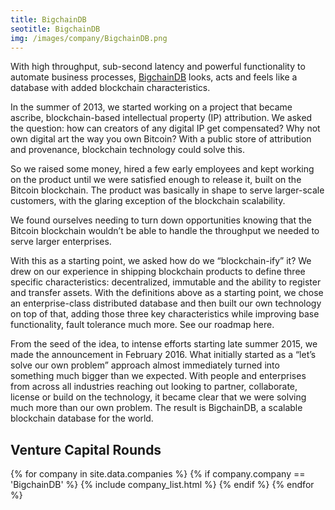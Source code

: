 ```yaml
---
title: BigchainDB
seotitle: BigchainDB 
img: /images/company/BigchainDB.png
---
```


With high throughput, sub-second latency and powerful functionality to automate business processes, <a href="https://www.bigchaindb.com/">BigchainDB</a> looks, acts and feels like a database with added blockchain characteristics.

In the summer of 2013, we started working on a project that became ascribe, blockchain-based intellectual property (IP) attribution. We asked the question: how can creators of any digital IP get compensated? Why not own digital art the way you own Bitcoin? With a public store of attribution and provenance, blockchain technology could solve this. 

So we raised some money, hired a few early employees and kept working on the product until we were satisfied enough to release it, built on the Bitcoin blockchain. The product was basically in shape to serve larger-scale customers, with the glaring exception of the blockchain scalability. 

We found ourselves needing to turn down opportunities knowing that the Bitcoin blockchain wouldn’t be able to handle the throughput we needed to serve larger enterprises.

With this as a starting point, we asked how do we “blockchain-ify” it? We drew on our experience in shipping blockchain products to define three specific characteristics: decentralized, immutable and the ability to register and transfer assets. With the definitions above as a starting point, we chose an enterprise-class distributed database and then built our own technology on top of that, adding those three key characteristics while improving base functionality, fault tolerance much more. See our roadmap here.

From the seed of the idea, to intense efforts starting late summer 2015, we made the announcement in February 2016. What initially started as a “let’s solve our own problem” approach almost immediately turned into something much bigger than we expected. With people and enterprises from across all industries reaching out looking to partner, collaborate, license or build on the technology, it became clear that we were solving much more than our own problem. The result is BigchainDB, a scalable blockchain database for the world.

## Venture Capital Rounds

{% for company in site.data.companies %}
{% if company.company == 'BigchainDB' %}
{% include company_list.html %}
{% endif %}
{% endfor %}